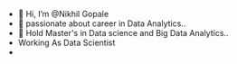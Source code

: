 - 👋 Hi, I’m @Nikhil Gopale
- 👀 passionate about career in Data Analytics..
- 🌱 Hold Master's in Data science and Big Data Analytics..
- Working As Data Scientist 
-

<!---
NikhilGopale3008/NikhilGopale3008 is a ✨ special ✨ repository because its `README.md` (this file) appears on your GitHub profile.
You can click the Preview link to take a look at your changes.
--->
